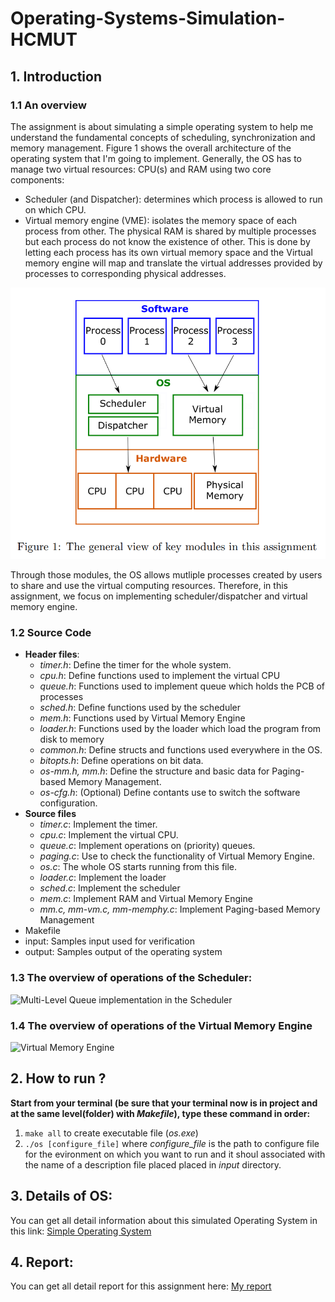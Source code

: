 # Operating-Systems-Simulation-HCMUT
## 1.  Introduction
### 1.1 An overview
The assignment is about simulating a simple operating system to help me understand the fundamental concepts of scheduling, synchronization and memory management. Figure 1 shows the overall architecture of the operating system that I'm going to implement. Generally, the OS has to manage two virtual resources:
CPU(s) and RAM using two core components:
- Scheduler (and Dispatcher): determines which process is allowed to run on which CPU.
- Virtual memory engine (VME): isolates the memory space of each process from other. The physical RAM is shared by multiple processes but each process do not know the existence of other. This is done by letting each process has its own virtual memory space and the Virtual memory engine will map and translate the virtual addresses provided by processes to corresponding physical addresses.

![Overview of Operating Systems](OperatingSystems_overview.png)

Through those modules, the OS allows mutliple processes created by users to share and use the virtual computing resources. Therefore, in this assignment, we focus on implementing scheduler/dispatcher and virtual memory engine.

### 1.2 Source Code
- **Header files**:
  - *timer.h*: Define the timer for the whole system.
  - *cpu.h*: Define functions used to implement the virtual CPU
  - *queue.h*: Functions used to implement queue which holds the PCB of processes
  - *sched.h*: Define functions used by the scheduler
  - *mem.h*: Functions used by Virtual Memory Engine
  - *loader.h*: Functions used by the loader which load the program from disk to memory
  - *common.h*: Define structs and functions used everywhere in the OS.
  - *bitopts.h*: Define operations on bit data.
  - *os-mm.h, mm.h*: Define the structure and basic data for Paging-based Memory Management.
  - *os-cfg.h*: (Optional) Define contants use to switch the software configuration.
- **Source files**
  - *timer.c*: Implement the timer.
  - *cpu.c*: Implement the virtual CPU.
  - *queue.c*: Implement operations on (priority) queues.
  - *paging.c*: Use to check the functionality of Virtual Memory Engine.
  - *os.c*: The whole OS starts running from this file.
  - *loader.c*: Implement the loader
  - *sched.c*: Implement the scheduler
  - *mem.c*: Implement RAM and Virtual Memory Engine
  - *mm.c, mm-vm.c, mm-memphy.c*: Implement Paging-based Memory Management
- Makefile
- input: Samples input used for verification
- output: Samples output of the operating system
  
### 1.3 The overview of operations of the Scheduler:
![Multi-Level Queue implementation in the Scheduler](https://github.com/user-attachments/assets/bc6243f7-a134-4dde-a630-3b5955c9ef48 "Multi-Level Queue implementation in the Scheduler")

### 1.4 The overview of operations of the Virtual Memory Engine
![Virtual Memory Engine](https://github.com/user-attachments/assets/730de9bd-08d5-43c1-8b1e-354e13a2acf3 "Virtual Memory Engine")


## 2. How to run ?
**Start from your terminal (be sure that your terminal now is in project and at the same level(folder) with *Makefile*), type these command in order:**
1. `make all` to create executable file (*os.exe*)
2. `./os [configure_file]` where *configure_file* is the path to configure file for the evironment on which you want to run and it shoul associated with the name of a description file placed placed in *input* directory.
## 3. Details of OS:
You can get all detail information about this simulated Operating System in this link: [Simple Operating System](https://drive.google.com/file/d/1WPQA59ASUtBI67D1BpzVBXoT15CpeUUb/view?usp=drive_link)
## 4. Report:
You can get all detail report for this assignment here: [My report](https://docs.google.com/document/d/1cGnSNtU7JfvyKWbHrz1yEezvlokUdsDNwF7VY8HQa-k/edit?usp=sharing)
